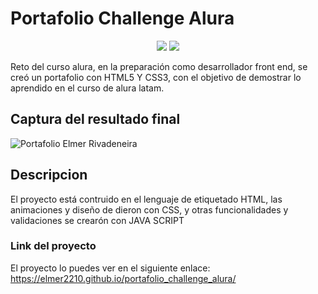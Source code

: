 # Portafolio Challenge Alura
<p align="center">
 <img src="https://img.shields.io/badge/STATUS-TERMINADO-green">
 <img src="https://img.shields.io/badge/LICENCE-GNU-important">
</p>
Reto del curso alura, en la preparación como desarrollador front end, se creó un portafolio con HTML5 Y CSS3, con el objetivo de demostrar lo aprendido 
en el curso de alura latam.


## Captura del resultado final

![Portafolio Elmer Rivadeneira](https://user-images.githubusercontent.com/51166398/225138945-993db203-e823-4d2d-a592-4d585975a961.png)

## Descripcion
El proyecto está contruido en el lenguaje de etiquetado HTML, las animaciones y diseño de dieron con CSS, y otras funcionalidades y validaciones se 
crearón con JAVA SCRIPT

### Link del proyecto
El proyecto lo puedes ver en el siguiente enlace: https://elmer2210.github.io/portafolio_challenge_alura/
